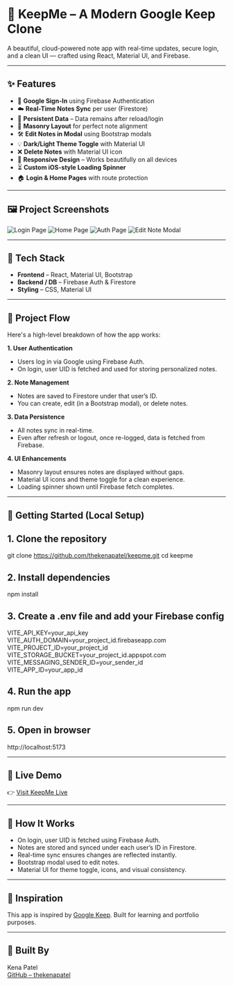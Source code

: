 # 📝 KeepMe – A Modern Google Keep Clone

A beautiful, cloud-powered note app with real-time updates, secure login, and a clean UI — crafted using React, Material UI, and Firebase.

---

## ✨ Features

- 🔐 **Google Sign-In** using Firebase Authentication
- ☁️ **Real-Time Notes Sync** per user (Firestore)
- 🧠 **Persistent Data** – Data remains after reload/login
- 🧱 **Masonry Layout** for perfect note alignment
- 🛠️ **Edit Notes in Modal** using Bootstrap modals
- 💡 **Dark/Light Theme Toggle** with Material UI
- ❌ **Delete Notes** with Material UI icon
- 📱 **Responsive Design** – Works beautifully on all devices
- ⏳ **Custom iOS-style Loading Spinner**
- 🏠 **Login & Home Pages** with route protection

---

## 🖼️ Project Screenshots

![Login Page](https://github.com/user-attachments/assets/4020c6ad-2514-4aad-820e-225bd182dcd6)
![Home Page](https://github.com/user-attachments/assets/506d8445-d9fb-4bb0-a9ee-c116c60ebaa1)
![Auth Page](https://github.com/user-attachments/assets/ce546d97-daa8-40fc-b0dd-dbc9fb04d1e8)
![Edit Note Modal](https://github.com/user-attachments/assets/ba945217-426a-4ffd-bd12-6dc7b1f2ffde)

---

## 🔧 Tech Stack

- **Frontend** – React, Material UI, Bootstrap
- **Backend / DB** – Firebase Auth & Firestore
- **Styling** – CSS, Material UI

---

## 🧠 Project Flow

Here's a high-level breakdown of how the app works:

**1. User Authentication**
   - Users log in via Google using Firebase Auth.
   - On login, user UID is fetched and used for storing personalized notes.

**2. Note Management**
   - Notes are saved to Firestore under that user’s ID.
   - You can create, edit (in a Bootstrap modal), or delete notes.

**3. Data Persistence**
   - All notes sync in real-time.
   - Even after refresh or logout, once re-logged, data is fetched from Firebase.

**4. UI Enhancements**
   - Masonry layout ensures notes are displayed without gaps.
   - Material UI icons and theme toggle for a clean experience.
   - Loading spinner shown until Firebase fetch completes.
  
---

## 🚀 Getting Started (Local Setup)

## 1. Clone the repository
git clone https://github.com/thekenapatel/keepme.git
cd keepme

## 2. Install dependencies
npm install

## 3. Create a .env file and add your Firebase config

VITE_API_KEY=your_api_key  
VITE_AUTH_DOMAIN=your_project_id.firebaseapp.com  
VITE_PROJECT_ID=your_project_id  
VITE_STORAGE_BUCKET=your_project_id.appspot.com  
VITE_MESSAGING_SENDER_ID=your_sender_id  
VITE_APP_ID=your_app_id  

## 4. Run the app
npm run dev

## 5. Open in browser
http://localhost:5173


---


## 🔗 Live Demo
👉 [Visit KeepMe Live](keepme-app.netlify.app)


---

## 🧠 How It Works
- On login, user UID is fetched using Firebase Auth.
- Notes are stored and synced under each user’s ID in Firestore.
- Real-time sync ensures changes are reflected instantly.
- Bootstrap modal used to edit notes.
- Material UI for theme toggle, icons, and visual consistency.

---

## 🙌 Inspiration
   This app is inspired by [Google Keep](https://keep.google.com/). Built for learning and portfolio purposes.

---


## 💙 Built By  
Kena Patel  
[GitHub – thekenapatel](https://github.com/thekenapatel)




